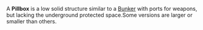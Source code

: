 A **Pillbox** is a low solid structure similar to a [Bunker](Bunker.md) with
ports for weapons, but lacking the underground protected space.Some versions are
larger or smaller than others.

<!--[Category:Locations](Category:Locations.md)-->

